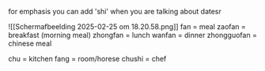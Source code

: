 for emphasis you can add 'shi' when you are talking about datesr



![[Scherm­afbeelding 2025-02-25 om 18.20.58.png]]
fan = meal
zaofan = breakfast (morning meal)
zhongfan = lunch
wanfan = dinner
zhongguofan = chinese meal

chu = kitchen
fang = room/horese
chushi = chef
